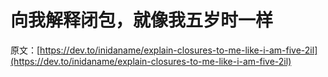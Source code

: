# 向我解释闭包，就像我五岁时一样

原文：[https://dev.to/inidaname/explain-closures-to-me-like-i-am-five-2il](https://dev.to/inidaname/explain-closures-to-me-like-i-am-five-2il)